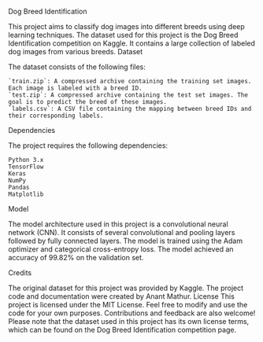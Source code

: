 Dog Breed Identification

This project aims to classify dog images into different breeds using deep learning techniques. The dataset used for this project is the Dog Breed Identification competition on Kaggle. It contains a large collection of labeled dog images from various breeds.
Dataset

The dataset consists of the following files:

    `train.zip`: A compressed archive containing the training set images. Each image is labeled with a breed ID.
    `test.zip`: A compressed archive containing the test set images. The goal is to predict the breed of these images.
    `labels.csv`: A CSV file containing the mapping between breed IDs and their corresponding labels.

Dependencies

The project requires the following dependencies:

    Python 3.x
    TensorFlow
    Keras
    NumPy
    Pandas
    Matplotlib

Model

The model architecture used in this project is a convolutional neural network (CNN). It consists of several convolutional and pooling layers followed by fully connected layers. The model is trained using the Adam optimizer and categorical cross-entropy loss.
The model achieved an accuracy of 99.82% on the validation set.

Credits

The original dataset for this project was provided by Kaggle. The project code and documentation were created by Anant Mathur.
License
This project is licensed under the MIT License.
Feel free to modify and use the code for your own purposes. Contributions and feedback are also welcome!
Please note that the dataset used in this project has its own license terms, which can be found on the Dog Breed Identification competition page.
    

    
